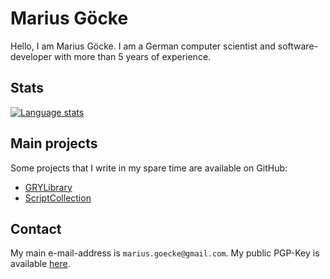 # Marius Göcke

Hello, I am Marius Göcke. I am a German computer scientist and software-developer with more than 5 years of experience.

## Stats

[![Language stats](https://github-readme-stats.vercel.app/api/top-langs/?username=anionDev&exclude_repo=anionDev,anionDev.github.io,OpenDMSReference,ConSurvReference,AdameReference,ClientInformationReference,EpewReference,GRYLibraryReference,BitcoinNodeReference,IcecastServerReference,AptlyReference,PaperServerReference,TorProxyReference,TorRelayReference,PietInterpreterReference,ScriptCollectionReference)](https://github.com/anuraghazra/github-readme-stats)

## Main projects

Some projects that I write in my spare time are available on GitHub:

- [GRYLibrary](https://github.com/anionDev/GRYLibrary)
- [ScriptCollection](https://github.com/anionDev/ScriptCollection)

## Contact

My main e-mail-address is `marius.goecke@gmail.com`.
My public PGP-Key is available [here](https://raw.githubusercontent.com/anionDev/anionDev/main/PublicKeys/PGP-Key.txt).

